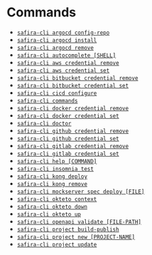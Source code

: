 <!-- order:3 -->
<!-- PLEASE! Don't edit this file, auto generated! -->

# Commands
<!-- commands -->
* [`safira-cli argocd config-repo`](#safira-cli-argocd-config-repo)
* [`safira-cli argocd install`](#safira-cli-argocd-install)
* [`safira-cli argocd remove`](#safira-cli-argocd-remove)
* [`safira-cli autocomplete [SHELL]`](#safira-cli-autocomplete-shell)
* [`safira-cli aws credential remove`](#safira-cli-aws-credential-remove)
* [`safira-cli aws credential set`](#safira-cli-aws-credential-set)
* [`safira-cli bitbucket credential remove`](#safira-cli-bitbucket-credential-remove)
* [`safira-cli bitbucket credential set`](#safira-cli-bitbucket-credential-set)
* [`safira-cli cicd configure`](#safira-cli-cicd-configure)
* [`safira-cli commands`](#safira-cli-commands)
* [`safira-cli docker credential remove`](#safira-cli-docker-credential-remove)
* [`safira-cli docker credential set`](#safira-cli-docker-credential-set)
* [`safira-cli doctor`](#safira-cli-doctor)
* [`safira-cli github credential remove`](#safira-cli-github-credential-remove)
* [`safira-cli github credential set`](#safira-cli-github-credential-set)
* [`safira-cli gitlab credential remove`](#safira-cli-gitlab-credential-remove)
* [`safira-cli gitlab credential set`](#safira-cli-gitlab-credential-set)
* [`safira-cli help [COMMAND]`](#safira-cli-help-command)
* [`safira-cli insomnia test`](#safira-cli-insomnia-test)
* [`safira-cli kong deploy`](#safira-cli-kong-deploy)
* [`safira-cli kong remove`](#safira-cli-kong-remove)
* [`safira-cli mockserver spec deploy [FILE]`](#safira-cli-mockserver-spec-deploy-file)
* [`safira-cli okteto context`](#safira-cli-okteto-context)
* [`safira-cli okteto down`](#safira-cli-okteto-down)
* [`safira-cli okteto up`](#safira-cli-okteto-up)
* [`safira-cli openapi validate [FILE-PATH]`](#safira-cli-openapi-validate-file-path)
* [`safira-cli project build-publish`](#safira-cli-project-build-publish)
* [`safira-cli project new [PROJECT-NAME]`](#safira-cli-project-new-project-name)
* [`safira-cli project update`](#safira-cli-project-update)
